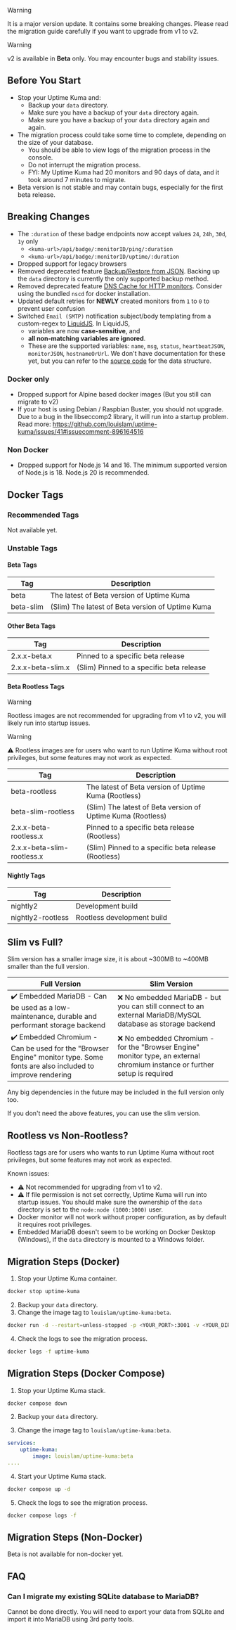 > [!WARNING]
> It is a major version update. It contains some breaking changes. Please read the migration guide carefully if you want to upgrade from v1 to v2.

> [!WARNING]
> v2 is available in **Beta** only. You may encounter bugs and stability issues.

## Before You Start

- Stop your Uptime Kuma and:
  - Backup your `data` directory.
  - Make sure you have a backup of your `data` directory again.
  - Make sure you have a backup of your `data` directory again and again.
- The migration process could take some time to complete, depending on the size of your database.
  - You should be able to view logs of the migration process in the console.
  - Do not interrupt the migration process.
  - FYI: My Uptime Kuma had 20 monitors and 90 days of data, and it took around 7 minutes to migrate.
- Beta version is not stable and may contain bugs, especially for the first beta release.

## Breaking Changes

- The `:duration` of these badge endpoints now accept values `24`, `24h`, `30d`, `1y` only
  - `<kuma-url>/api/badge/:monitorID/ping/:duration`
  - `<kuma-url>/api/badge/:monitorID/uptime/:duration`
- Dropped support for legacy browsers
- Removed deprecated feature [Backup/Restore from JSON](https://github.com/louislam/uptime-kuma/pull/3892). Backing up the `data` directory is currently the only supported backup method.
- Removed deprecated feature [DNS Cache for HTTP monitors](https://github.com/louislam/uptime-kuma/issues/3762). Consider using the bundled `nscd` for docker installation.
- Updated default retries for **NEWLY** created monitors from `1` to `0` to prevent user confusion
- Switched `Email (SMTP)` notification subject/body templating from a custom-regex to [LiquidJS](https://liquidjs.com/). In LiquidJS,
  - variables are now **case-sensitive**, and
  - **all non-matching variables are ignored**.
  - These are the supported variables: `name`, `msg`, `status`, `heartbeatJSON`, `monitorJSON`, `hostnameOrUrl`. We don't have documentation for these yet, but you can refer to the [source code](https://github.com/louislam/uptime-kuma/blob/master/server/model/monitor.js) for the data structure.

### Docker only

- Dropped support for Alpine based docker images (But you still can migrate to v2)
- If your host is using Debian / Raspbian Buster, you should not upgrade. Due to a bug in the libseccomp2 library, it will run into a startup problem. Read more: https://github.com/louislam/uptime-kuma/issues/41#issuecomment-896164516

### Non Docker

- Dropped support for Node.js 14 and 16. The minimum supported version of Node.js is 18. Node.js 20 is recommended.

## Docker Tags

### Recommended Tags

Not available yet.

<!--



| Tag        | Description                                      |
|------------|--------------------------------------------------|
| 2          | Latest version of v2 (Recommended)               |
| 2-slim     | (Slim) Latest version of v2                      |

### Other Tags

| Tag        | Description                                      |
|------------|--------------------------------------------------|
| 2.x.x      | Version pinned to a specific release             |
| 2.x.x-slim | (Slim) Latest version of v2 pinned to a specific release |
| next       | Lastest version of Uptime Kuma                   |
| next-slim  | (Slim) Latest version of Uptime Kuma             |

### Rootless Tags


| Tag        | Description                                      |
|------------|--------------------------------------------------|
| 2-rootless | Latest version of v2 (Rootless)                  |
| 2-slim-rootless | (Slim) Latest version of v2 (Rootless)          |
| 2.x.x-rootless | Pinned to a specific release (Rootless)         |
| 2.x.x-slim-rootless | (Slim) Pinned to a specific release (Rootless) |

-->

### Unstable Tags

#### Beta Tags

| Tag       | Description                                      |
| --------- | ------------------------------------------------ |
| beta      | The latest of Beta version of Uptime Kuma        |
| beta-slim | (Slim) The latest of Beta version of Uptime Kuma |

#### Other Beta Tags

| Tag               | Description                              |
| ----------------- | ---------------------------------------- |
| 2.x.x-beta.x      | Pinned to a specific beta release        |
| 2.x.x-beta-slim.x | (Slim) Pinned to a specific beta release |

#### Beta Rootless Tags

> [!WARNING]
> Rootless images are not recommended for upgrading from v1 to v2, you will likely run into startup issues.

> [!WARNING]
> ⚠️ Rootless images are for users who want to run Uptime Kuma without root privileges, but some features may not work as expected.

| Tag                        | Description                                                 |
| -------------------------- | ----------------------------------------------------------- |
| beta-rootless              | The latest of Beta version of Uptime Kuma (Rootless)        |
| beta-slim-rootless         | (Slim) The latest of Beta version of Uptime Kuma (Rootless) |
| 2.x.x-beta-rootless.x      | Pinned to a specific beta release (Rootless)                |
| 2.x.x-beta-slim-rootless.x | (Slim) Pinned to a specific beta release (Rootless)         |

#### Nightly Tags

| Tag               | Description                |
| ----------------- | -------------------------- |
| nightly2          | Development build          |
| nightly2-rootless | Rootless development build |

## Slim vs Full?

Slim version has a smaller image size, it is about ~300MB to ~400MB smaller than the full version.

| Full Version                                                                                                                | Slim Version                                                                                                                |
| --------------------------------------------------------------------------------------------------------------------------- | --------------------------------------------------------------------------------------------------------------------------- |
| ✔️ Embedded MariaDB - Can be used as a low-maintenance, durable and performant storage backend                              | ❌ No embedded MariaDB - but you can still connect to an external MariaDB/MySQL database as storage backend                 |
| ✔️ Embedded Chromium - Can be used for the "Browser Engine" monitor type. Some fonts are also included to improve rendering | ❌ No embedded Chromium - for the "Browser Engine" monitor type, an external chromium instance or further setup is required |

Any big dependencies in the future may be included in the full version only too.

If you don't need the above features, you can use the slim version.

## Rootless vs Non-Rootless?

Rootless tags are for users who wants to run Uptime Kuma without root privileges, but some features may not work as expected.

Known issues:

- ⚠️ Not recommended for upgrading from v1 to v2.
- ⚠️ If file permission is not set correctly, Uptime Kuma will run into startup issues. You should make sure the ownership of the `data` directory is set to the `node:node (1000:1000)` user.
- Docker monitor will not work without proper configuration, as by default it requires root privileges.
- Embedded MariaDB doesn't seem to be working on Docker Desktop (Windows), if the `data` directory is mounted to a Windows folder.

## Migration Steps (Docker)

1. Stop your Uptime Kuma container.

```bash
docker stop uptime-kuma
```

2. Backup your `data` directory.
3. Change the image tag to `louislam/uptime-kuma:beta`.

```bash
docker run -d --restart=unless-stopped -p <YOUR_PORT>:3001 -v <YOUR_DIR OR VOLUME>:/app/data --name uptime-kuma louislam/uptime-kuma:beta
```

4. Check the logs to see the migration process.

```bash
docker logs -f uptime-kuma
```

## Migration Steps (Docker Compose)

1. Stop your Uptime Kuma stack.

```bash
docker compose down
```

2. Backup your `data` directory.

3. Change the image tag to `louislam/uptime-kuma:beta`.

```yaml
services:
    uptime-kuma:
        image: louislam/uptime-kuma:beta
....
```

4. Start your Uptime Kuma stack.

```bash
docker compose up -d
```

5. Check the logs to see the migration process.

```bash
docker compose logs -f
```

## Migration Steps (Non-Docker)

Beta is not available for non-docker yet.

<!--
1. Stop your Uptime Kuma.

```bash
pm2 stop uptime-kuma
```

2. Backup your `data` directory.
3. Check your Node.js version, the minimum supported version is 18. Node.js 20 is recommended.

```bash
node --version
```
-->

## FAQ

### Can I migrate my existing SQLite database to MariaDB?

Cannot be done directly. You will need to export your data from SQLite and import it into MariaDB using 3rd party tools.
